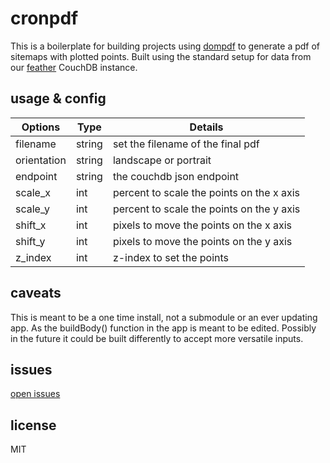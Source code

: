 # cronpdf

This is a boilerplate for building projects using [dompdf](https://github.com/dompdf/dompdf) to generate a pdf of sitemaps with plotted points. Built using the standard setup for data from our [feather](https://github.com/GunnJerkens/feather) CouchDB instance.

## usage & config

| Options      | Type   | Details                                       |
| ------       | -----  | -----                                         |
| filename     | string | set the filename of the final pdf             |
| orientation  | string | landscape or portrait                         |
| endpoint     | string | the couchdb json endpoint                     |
| scale_x      | int    | percent to scale the points on the x axis     |
| scale_y      | int    | percent to scale the points on the y axis     |
| shift_x      | int    | pixels to move the points on the x axis       |
| shift_y      | int    | pixels to move the points on the y axis       |
| z_index      | int    | z-index to set the points                     |

## caveats

This is meant to be a one time install, not a submodule or an ever updating app. As the buildBody() function in the app is meant to be edited. Possibly in the future it could be built differently to accept more versatile inputs.

## issues

[open issues](https://github.com/GunnJerkens/cronpdf/issues?q=is%3Aissue+is%3Aopen+)

## license

MIT